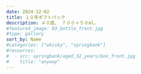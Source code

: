 ```yaml
---
date: 2024-12-02
title: １０年ギフトパック
description: ４０度、 ７００＋５０ml。
#featured_image: 03_bottle_front.jpg
#type: gallery
sort_by: Name
#categories: ["whisky", "springbank"]
#resources:
#  - src: springbank/aged_32_years/box_front.jpg
#    title: "anyway"
---
```

